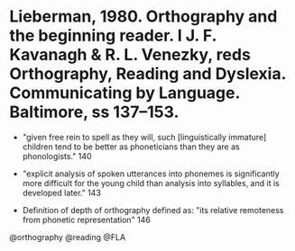 # Lieberman, 1980. Orthography and the beginning reader. I J. F. Kavanagh & R. L. Venezky, reds Orthography, Reading and Dyslexia. Communicating by Language. Baltimore, ss 137–153.

- "given free rein to spell as they will, such [linguistically immature] children tend to be better as phoneticians than they are as phonologists." 140

- "explicit analysis of spoken utterances into phonemes is significantly more difficult for the young child than analysis into syllables, and it is developed later." 143

- Definition of depth of orthography defined as: "its relative remoteness from phonetic representation" 146 

@orthography
@reading
@FLA
